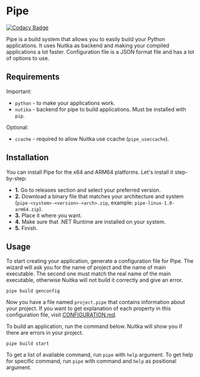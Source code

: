 # Pipe
[![Codacy Badge](https://app.codacy.com/project/badge/Grade/6bf12d0bf98345a7baba35c0804a44ef)](https://www.codacy.com/gl/kostya-zero/pipe/dashboard?utm_source=gitlab.com&amp;utm_medium=referral&amp;utm_content=kostya-zero/pipe&amp;utm_campaign=Badge_Grade)

Pipe is a build system that allows you to easily build your Python applications. 
It uses Nuitka as backend and making your compiled applications a lot faster. 
Configuration file is a JSON format file and has a lot of options to use.

## Requirements
Important: 
- `python` - to make your applications work.
- `nutika` - backend for pipe to build applications. Must be installed with `pip`.

Optional:
- `ccache` - required to allow Nuitka use ccache (`pipe_useccache`).

## Installation
You can install Pipe for the x64 and ARM64 platforms.
Let's install it step-by-step:
- **1.** Go to releases section and select your preferred version.
- **2.** Download a binary file that matches your architecture and system (`pipe-<system>-<version>-<arch>.zip`, example: `pipe-linux-1.0-arm64.zip`).
- **3.** Place it where you want.
- **4.** Make sure that .NET Runtime are installed on your system.
- **5.** Finish.

## Usage
To start creating your application, generate a configuration file for Pipe.
The wizard will ask you for the name of project and the name of main executable.
The second one must match the real name of the main executable, otherwise Nuitka will not build it correctly and give an error.
```shell
pipe build genconfig
```
Now you have a file named `project.pipe` that contains information about your project.
If you want to get explanation of each property in this configuration file, visit [CONFIGURATION.md](CONFIGURATION.md).

To build an application, run the command below. 
Nuitka will show you if there are errors in your project.
```shell
pipe build start
```
To get a list of available command, run `pipe` with `help` argument.
To get help for specific command, run `pipe` with command and `help` as positional argument.
